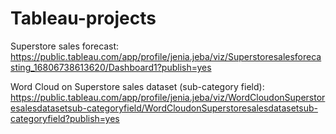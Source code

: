 # Tableau-projects

Superstore sales forecast: https://public.tableau.com/app/profile/jenia.jeba/viz/Superstoresalesforecasting_16806738613620/Dashboard1?publish=yes 

Word Cloud on Superstore sales dataset (sub-category field): https://public.tableau.com/app/profile/jenia.jeba/viz/WordCloudonSuperstoresalesdatasetsub-categoryfield/WordCloudonSuperstoresalesdatasetsub-categoryfield?publish=yes
